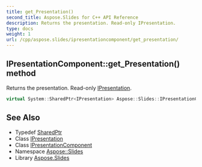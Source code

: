 ```yaml
---
title: get_Presentation()
second_title: Aspose.Slides for C++ API Reference
description: Returns the presentation. Read-only IPresentation.
type: docs
weight: 1
url: /cpp/aspose.slides/ipresentationcomponent/get_presentation/
---
```

## IPresentationComponent::get_Presentation() method


Returns the presentation. Read-only [IPresentation](../../ipresentation/).

```cpp
virtual System::SharedPtr<IPresentation> Aspose::Slides::IPresentationComponent::get_Presentation()=0
```

## See Also

* Typedef [SharedPtr](../../system/sharedptr/)
* Class [IPresentation](../ipresentation/)
* Class [IPresentationComponent](./)
* Namespace [Aspose::Slides](../)
* Library [Aspose.Slides](../../)